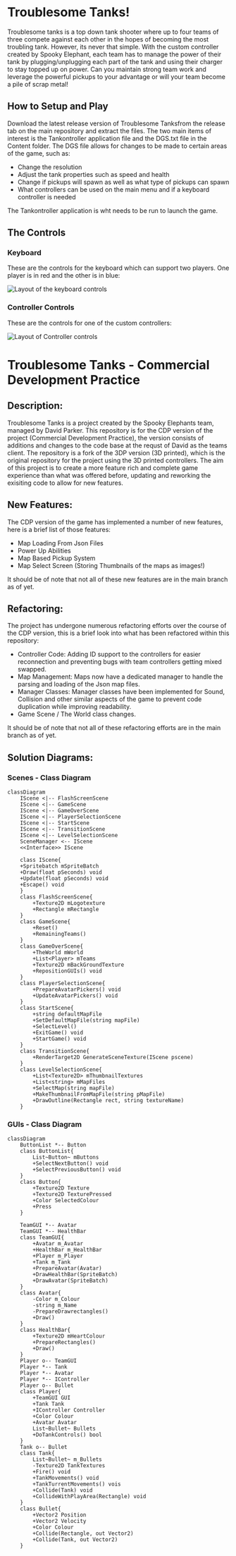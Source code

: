 # Troublesome Tanks!

Troublesome tanks is a top down tank shooter where up to four teams of three compete against each other in the hopes of becoming the most troubling tank. However, its never that simple. With the custom controller created by Spooky Elephant, each team has to manage the power of their tank by plugging/unplugging each part of the tank and using their charger to stay topped up on power. Can you maintain strong team work and leverage the powerful pickups to your advantage or will your team become a pile of scrap metal!

## How to Setup and Play

Download the latest release version of Troublesome Tanksfrom the release tab on the main repository and extract the files. The two main items of interest is the Tankontroller application file and the DGS.txt file in the Content folder. The DGS file allows for changes to be made to certain areas of the game, such as:

- Change the resolution
- Adjust the tank properties such as speed and health
- Change if pickups will spawn as well as what type of pickups can spawn
- What controllers can be used on the main menu and if a keyboard controller is needed

The Tankontroller application is wht needs to be run to launch the game.

## The Controls

### Keyboard

These are the controls for the keyboard which can support two players. One player is in red and the other is in blue:

![Layout of the keyboard controls](Tankontroller/Content/keyboard_controls.png)

### Controller Controls

These are the controls for one of the custom controllers:

![Layout of Controller controls](Tankontroller/Content/controller_controls.png)

# Troublesome Tanks - Commercial Development Practice

## Description:

Troublesome Tanks is a project created by the Spooky Elephants team, managed by David Parker. This repository is for the CDP version of the project (Commercial Development Practice), the version consists of additions and changes to the code base at the requst of David as the teams client.
The repository is a fork of the 3DP version (3D printed), which is the original repository for the project using the 3D printed controllers. The aim of this project is to create a more feature rich and complete game experience than what was offered before, updating and reworking the exisiting code to allow for new features.

## New Features:
The CDP version of the game has implemented a number of new features, here is a brief list of those features:

- Map Loading From Json Files
- Power Up Abilities
- Map Based Pickup System
- Map Select Screen (Storing Thumbnails of the maps as images!)

It should be of note that not all of these new features are in the main branch as of yet.

## Refactoring:
The project has undergone numerous refactoring efforts over the course of the CDP version, this is a brief look into what has been refactored within this repository:

- Controller Code: Adding ID support to the controllers for easier reconnection and preventing bugs with team controllers getting mixed swapped.
- Map Management: Maps now have a dedicated manager to handle the parsing and loading of the Json map files.
- Manager Classes: Manager classes have been implemented for Sound, Collision and other similar aspects of the game to prevent code duplication while improving readability.
- Game Scene / The World class changes.

It should be of note that not all of these refactoring efforts are in the main branch as of yet.

## Solution Diagrams:
### Scenes - Class Diagram
```mermaid
classDiagram
    IScene <|-- FlashScreenScene
    IScene <|-- GameScene
    IScene <|-- GameOverScene
    IScene <|-- PlayerSelectionScene
    IScene <|-- StartScene
    IScene <|-- TransitionScene
    IScene <|-- LevelSelectionScene
    SceneManager <-- IScene
    <<Interface>> IScene

    class IScene{
    +Spritebatch mSpriteBatch
    +Draw(float pSeconds) void
    +Update(float pSeconds) void
    +Escape() void
    }
    class FlashScreenScene{
        +Texture2D mLogotexture
        +Rectangle mRectangle
    }
    class GameScene{
        +Reset()
        +RemainingTeams()
    }
    class GameOverScene{
        +TheWorld mWorld
        +List<Player> mTeams
        +Texture2D mBackGroundTexture
        +RepositionGUIs() void
    }
    class PlayerSelectionScene{
        +PrepareAvatarPickers() void
        +UpdateAvatarPickers() void
    }
    class StartScene{
        +string defaultMapFile
        +SetDefaultMapFile(string mapFile)
        +SelectLevel()
        +ExitGame() void
        +StartGame() void
    }
    class TransitionScene{
        +RenderTarget2D GenerateSceneTexture(IScene pscene)
    }
    class LevelSelectionScene{
        +List<Texture2D> mThumbnailTextures
        +List<string> mMapFiles
        +SelectMap(string mapFile)
        +MakeThumbnailFromMapFile(string pMapFile)
        +DrawOutline(Rectangle rect, string textureName)
    }
```
### GUIs - Class Diagram
```mermaid
classDiagram
    ButtonList *-- Button
    class ButtonList{
        List~Button~ mButtons
        +SelectNextButton() void
        +SelectPreviousButton() void
    }
    class Button{
        +Texture2D Texture
        +Texture2D TexturePressed
        +Color SelectedColour
        +Press
    }

    TeamGUI *-- Avatar
    TeamGUI *-- HealthBar
    class TeamGUI{
        +Avatar m_Avatar
        +HealthBar m_HealthBar
        +Player m_Player
        +Tank m_Tank
        +PrepareAvatar(Avatar)
        +DrawHealthBar(SpriteBatch)
        +DrawAvatar(SpriteBatch)
    }
    class Avatar{
        -Color m_Colour
        -string m_Name
        -PrepareDrawrectangles()
        +Draw()
    }
    class HealthBar{
        +Texture2D mHeartColour
        +PrepareRectangles()
        +Draw()
    }
    Player o-- TeamGUI
    Player *-- Tank
    Player *-- Avatar
    Player *-- IController
    Player o-- Bullet
    class Player{
        +TeamGUI GUI
        +Tank Tank
        +IController Controller
        +Color Colour
        +Avatar Avatar
        List~Bullet~ Bullets
        +DoTankControls() bool
    }
    Tank o-- Bullet
    class Tank{
        List~Bullet~ m_Bullets
        -Texture2D TankTextures
        +Fire() void
        +TankMovements() void
        +TankTurrentMovements() vois
        +Collide(Tank) void
        +CollideWithPlayArea(Rectangle) void
    }
    class Bullet{
        +Vector2 Position
        +Vector2 Velocity
        +Color Colour
        +Collide(Rectangle, out Vector2)
        +Collide(Tank, out Vector2)
    }
   
```
